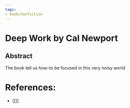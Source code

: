 ```yaml
---
tags:
- book/nonfiction 
---
```

# Deep Work by Cal Newport
## Abstract
The book tell us how-to be focused in this very noisy world
# References:
- [[]]